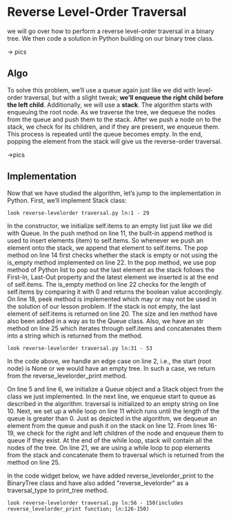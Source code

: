 # Reverse Level-Order Traversal

we will go over how to perform a reverse level-order traversal in a binary tree. We then code a solution in Python building on our binary tree class.

-> pics

## Algo

To solve this problem, we’ll use a queue again just like we did with level-order traversal, but with a slight tweak; **we’ll enqueue the right child before the left child**.
Additionally, we will use a **stack**.
The algorithm starts with enqueuing the root node. As we traverse the tree, we dequeue the nodes from the queue and push them to the stack. After we push a node on to the stack, we check for its children, and if they are present, we enqueue them. This process is repeated until the queue becomes empty. In the end, popping the element from the stack will give us the reverse-order traversal.

->pics

## Implementation

Now that we have studied the algorithm, let’s jump to the implementation in Python. First, we’ll implement Stack class:

    look reverse-levelorder traversal.py ln:1 - 29

In the constructor, we initialize self.items to an empty list just like we did with Queue. In the push method on line 11, the built-in append method is used to insert elements (item) to self.items. So whenever we push an element onto the stack, we append that element to self.items. The pop method on line 14 first checks whether the stack is empty or not using the is_empty method implemented on line 22. In the pop method, we use pop method of Python list to pop out the last element as the stack follows the First-In, Last-Out property and the latest element we inserted is at the end of self.items. The is_empty method on line 22 checks for the length of self.items by comparing it with 0 and returns the boolean value accordingly. On line 18, peek method is implemented which may or may not be used in the solution of our lesson problem. If the stack is not empty, the last element of self.items is returned on line 20.
The size and len method have also been added in a way as to the Queue class. Also, we have an str method on line 25 which iterates through self.items and concatenates them into a string which is returned from the method.

    look reverse-levelorder traversal.py ln:31 - 53

In the code above, we handle an edge case on line 2, i.e., the start (root node) is None or we would have an empty tree. In such a case, we return from the reverse_levelorder_print method.

On line 5 and line 6, we initialize a Queue object and a Stack object from the class we just implemented. In the next line, we enqueue start to queue as described in the algorithm. traversal is initialized to an empty string on line 10. Next, we set up a while loop on line 11 which runs until the length of the queue is greater than 0. Just as depicted in the algorithm, we dequeue an element from the queue and push it on the stack on line 12. From lines 16-19, we check for the right and left children of the node and enqueue them to queue if they exist. At the end of the while loop, stack will contain all the nodes of the tree. On line 21, we are using a while loop to pop elements from the stack and concatenate them to traversal which is returned from the method on line 25.

In the code widget below, we have added reverse_levelorder_print to the BinaryTree class and have also added "reverse_levelorder" as a traversal_type to print_tree method.

    look reverse-levelorder traversal.py ln:56 - 150(includes reverse_levelorder_print function; ln:126-150)



